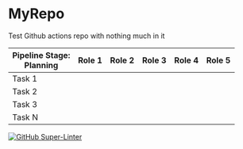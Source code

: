 # MyRepo
Test Github actions repo with nothing much in it  

| Pipeline Stage:<br>Planning 	| Role 1 	| Role 2 	| Role 3 	| Role 4 	| Role 5 	|
|-----------------------------	|--------	|--------	|--------	|--------	|--------	|
| Task 1                      	|        	|        	|        	|        	|        	|
| Task 2                      	|        	|        	|        	|        	|        	|
| Task 3                      	|        	|        	|        	|        	|        	|
| Task N                      	|        	|        	|        	|        	|        	|

[![GitHub Super-Linter](https://github.com/ShanewUU/MyRepo/workflows/Super-Linter/badge.svg)](https://github.com/marketplace/actions/super-linter)
